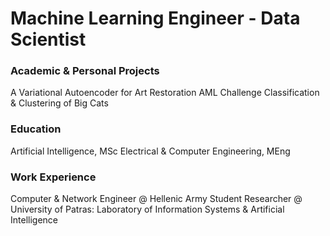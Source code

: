 # Machine Learning Engineer - Data Scientist

### Academic & Personal Projects
A Variational Autoencoder for Art Restoration
AML Challenge
Classification & Clustering of Big Cats



### Education
Artificial Intelligence, MSc
Electrical & Computer Engineering, MEng

### Work Experience
Computer & Network Engineer @ Hellenic Army
Student Researcher @ University of Patras: Laboratory of Information Systems & Artificial Intelligence
